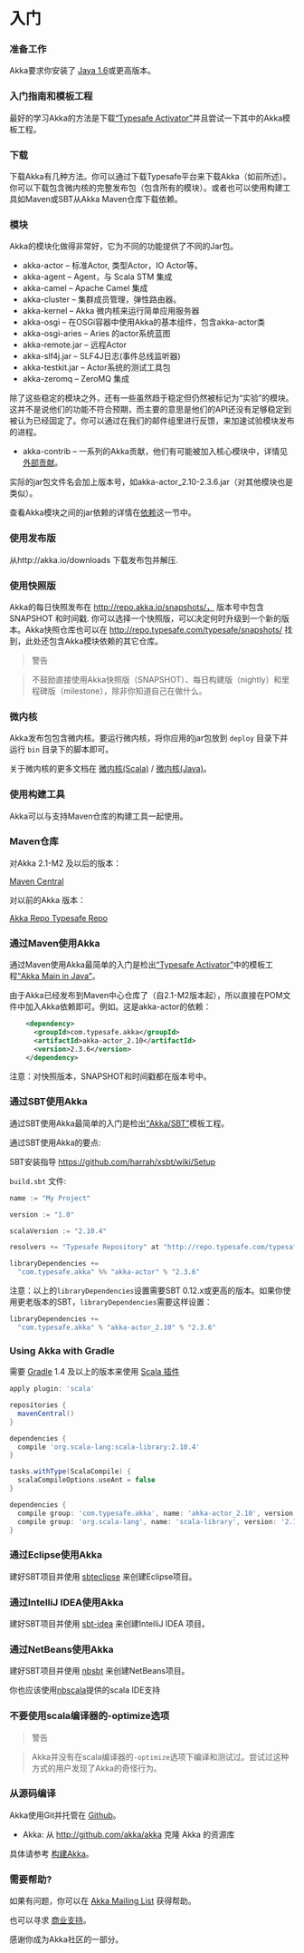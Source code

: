 # 入门

### 准备工作
Akka要求你安装了 [Java 1.6](http://www.oracle.com/technetwork/java/javase/downloads/index.html)或更高版本。

### 入门指南和模板工程
最好的学习Akka的方法是下载[“Typesafe Activator”](http://www.typesafe.com/platform/getstarted)并且尝试一下其中的Akka模板工程。

### 下载
下载Akka有几种方法。你可以通过下载Typesafe平台来下载Akka（如前所述）。你可以下载包含微内核的完整发布包（包含所有的模块）。或者也可以使用构建工具如Maven或SBT从Akka Maven仓库下载依赖。


### 模块
Akka的模块化做得非常好，它为不同的功能提供了不同的Jar包。

* akka-actor – 标准Actor, 类型Actor，IO Actor等。
* akka-agent – Agent，与 Scala STM 集成
* akka-camel – Apache Camel 集成
* akka-cluster – 集群成员管理，弹性路由器。
* akka-kernel – Akka 微内核来运行简单应用服务器
* akka-osgi – 在OSGi容器中使用Akka的基本组件，包含akka-actor类
* akka-osgi-aries – Aries 的actor系统蓝图
* akka-remote.jar – 远程Actor
* akka-slf4j.jar – SLF4J日志(事件总线监听器)
* akka-testkit.jar – Actor系统的测试工具包
* akka-zeromq – ZeroMQ 集成

除了这些稳定的模块之外，还有一些虽然趋于稳定但仍然被标记为“实验”的模块。这并不是说他们的功能不符合预期，而主要的意思是他们的API还没有足够稳定到被认为已经固定了。你可以通过在我们的邮件组里进行反馈，来加速试验模块发布的进程。

* akka-contrib – 一系列的Akka贡献，他们有可能被加入核心模块中，详情见[外部贡献](../chapter8/05_external_contributions.md)。

实际的jar包文件名会加上版本号，如akka-actor_2.10-2.3.6.jar（对其他模块也是类似）。

查看Akka模块之间的jar依赖的详情在[依赖](../chapter9/01_building_akka.md#dependencies)这一节中。


### 使用发布版
从http://akka.io/downloads 下载发布包并解压.

### 使用快照版
Akka的每日快照发布在 http://repo.akka.io/snapshots/， 版本号中包含 SNAPSHOT 和时间戳. 你可以选择一个快照版，可以决定何时升级到一个新的版本。Akka快照仓库也可以在 http://repo.typesafe.com/typesafe/snapshots/ 找到，此处还包含Akka模块依赖的其它仓库。

> 警告

> 不鼓励直接使用Akka快照版（SNAPSHOT）、每日构建版（nightly）和里程碑版（milestone），除非你知道自己在做什么。

### 微内核
Akka发布包包含微内核。要运行微内核，将你应用的jar包放到 `deploy` 目录下并运行 `bin` 目录下的脚本即可。

关于微内核的更多文档在 [微内核(Scala)](../chapter6/07_microkernel.md) / [微内核(Java)](#TODO)。

### 使用构建工具

Akka可以与支持Maven仓库的构建工具一起使用。

### Maven仓库

对Akka 2.1-M2 及以后的版本：

[Maven Central](http://repo1.maven.org/maven2/)

对以前的Akka 版本：

[Akka Repo Typesafe Repo](http://repo.akka.io/releases)

### 通过Maven使用Akka

通过Maven使用Akka最简单的入门是检出[“Typesafe Activator”](http://www.typesafe.com/platform/getstarted)中的模板工程[“Akka Main in Java”](http://www.typesafe.com/activator/template/akka-sample-main-java)。

由于Akka已经发布到Maven中心仓库了（自2.1-M2版本起），所以直接在POM文件中加入Akka依赖即可。例如。这是akka-actor的依赖：

```xml
	<dependency>
	  <groupId>com.typesafe.akka</groupId>
	  <artifactId>akka-actor_2.10</artifactId>
	  <version>2.3.6</version>
	</dependency>
```

注意：对快照版本，SNAPSHOT和时间戳都在版本号中。

### 通过SBT使用Akka

通过SBT使用Akka最简单的入门是检出[“Akka/SBT”](http://www.typesafe.com/resources/getting-started/typesafe-stack/downloading-installing.html#template-projects-for-scala-akka-and-play)模板工程。

通过SBT使用Akka的要点:

SBT安装指导 https://github.com/harrah/xsbt/wiki/Setup

`build.sbt` 文件:

```sbt
name := "My Project"

version := "1.0"

scalaVersion := "2.10.4"

resolvers += "Typesafe Repository" at "http://repo.typesafe.com/typesafe/releases/"

libraryDependencies +=
  "com.typesafe.akka" %% "akka-actor" % "2.3.6"
```

注意：以上的`libraryDependencies`设置需要SBT 0.12.x或更高的版本。如果你使用更老版本的SBT，`libraryDependencies`需要这样设置：

```sbt
libraryDependencies +=
  "com.typesafe.akka" % "akka-actor_2.10" % "2.3.6"
```

### Using Akka with Gradle

需要 [Gradle](http://gradle.org/) 1.4 及以上的版本来使用 [Scala 插件](http://gradle.org/docs/current/userguide/scala_plugin.html)

```gradle
apply plugin: 'scala'

repositories {
  mavenCentral()
}

dependencies {
  compile 'org.scala-lang:scala-library:2.10.4'
}

tasks.withType(ScalaCompile) {
  scalaCompileOptions.useAnt = false
}

dependencies {
  compile group: 'com.typesafe.akka', name: 'akka-actor_2.10', version: '2.3.6'
  compile group: 'org.scala-lang', name: 'scala-library', version: '2.10.4'
}
```

### 通过Eclipse使用Akka
建好SBT项目并使用 [sbteclipse](https://github.com/typesafehub/sbteclipse) 来创建Eclipse项目。

### 通过IntelliJ IDEA使用Akka
建好SBT项目并使用 [sbt-idea](https://github.com/mpeltonen/sbt-idea) 来创建IntelliJ IDEA 项目。

### 通过NetBeans使用Akka
建好SBT项目并使用 [nbsbt](https://github.com/dcaoyuan/nbsbt) 来创建NetBeans项目。

你也应该使用[nbscala](https://github.com/dcaoyuan/nbscala)提供的scala IDE支持

### 不要使用scala编译器的-optimize选项

> 警告

> Akka并没有在scala编译器的`-optimize`选项下编译和测试过。尝试过这种方式的用户发现了Akka的奇怪行为。

### 从源码编译

Akka使用Git并托管在 [Github](http://github.com/)。

* Akka: 从 http://github.com/akka/akka 克隆 Akka 的资源库

具体请参考 [构建Akka](../chapter9/01_building_akka.md)。

### 需要帮助?

如果有问题，你可以在 [Akka Mailing List](http://groups.google.com/group/akka-user) 获得帮助。

也可以寻求 [商业支持](http://www.typesafe.com)。

感谢你成为Akka社区的一部分。

